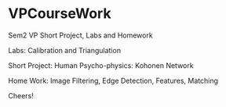# VPCourseWork
Sem2 VP Short Project, Labs and Homework

Labs: Calibration and Triangulation

Short Project: Human Psycho-physics: Kohonen Network

Home Work: Image Filtering, Edge Detection, Features, Matching

Cheers!
